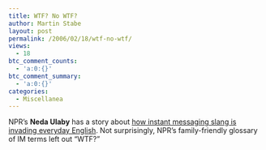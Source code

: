 ```yaml
---
title: WTF? No WTF?
author: Martin Stabe
layout: post
permalink: /2006/02/18/wtf-no-wtf/
views:
  - 18
btc_comment_counts:
  - 'a:0:{}'
btc_comment_summary:
  - 'a:0:{}'
categories:
  - Miscellanea
---
```

NPR&rsquo;s **Neda Ulaby** has a story about [how instant messaging slang is invading everyday English][1]. Not surprisingly, NPR&rsquo;s family-friendly glossary of IM terms left out &ldquo;WTF?&rdquo;

 [1]: http://www.npr.org/templates/story/story.php?storyId=5221618